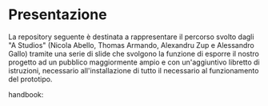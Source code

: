 # Presentazione
La repository seguente è destinata a rappresentare il percorso svolto dagli "A Studios" (Nicola Abello, Thomas Armando, Alexandru Zup e Alessandro Gallo) tramite una serie di slide che svolgono la funzione di esporre il nostro progetto ad un pubblico maggiormente ampio e con un'aggiuntivo libretto di istruzioni, necessario all'installazione di tutto il necessario al funzionamento del prototipo.

handbook:

